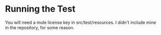 # Running the Test
You will need a mule license key in src/test/resources.  I didn't include mine in the repository, for some reason.